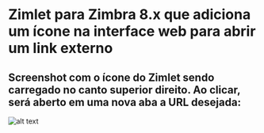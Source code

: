 #

# Zimlet para Zimbra 8.x que adiciona um ícone na interface web para abrir um link externo

## Screenshot com o ícone do Zimlet sendo carregado no **canto superior direito**. Ao clicar, será aberto em uma nova aba a URL desejada:

![alt text](https://github.com/BktechBrazil/zimbra-util/raw/master/zimlet_example2.jpg)
